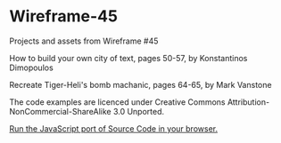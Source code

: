 # Wireframe-45
Projects and assets from Wireframe #45

How to build your own city of text, pages 50-57, by Konstantinos Dimopoulos

Recreate Tiger-Heli's bomb machanic, pages 64-65, by Mark Vanstone

The code examples are licenced under Creative Commons Attribution-NonCommercial-ShareAlike 3.0 Unported.

[Run the JavaScript port of Source Code in your browser.](https://thisarray.github.io/Wireframe-45/source-code/tigerheli.html)

